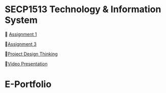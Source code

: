 # SECP1513 Technology & Information System
📁 [Assignment 1](https://github.com/user-attachments/files/18458416/Assignment.1.pdf)

📁[Assignment 3](https://github.com/user-attachments/files/18458516/Assignment.3.pdf)

📁[Project Design Thinking](https://github.com/user-attachments/files/18458509/Project.Design.Thinking.pdf)

📁[Video Presentation](https://github.com/user-attachments/files/18458544/Video.Presentation.pdf)

# E-Portfolio
